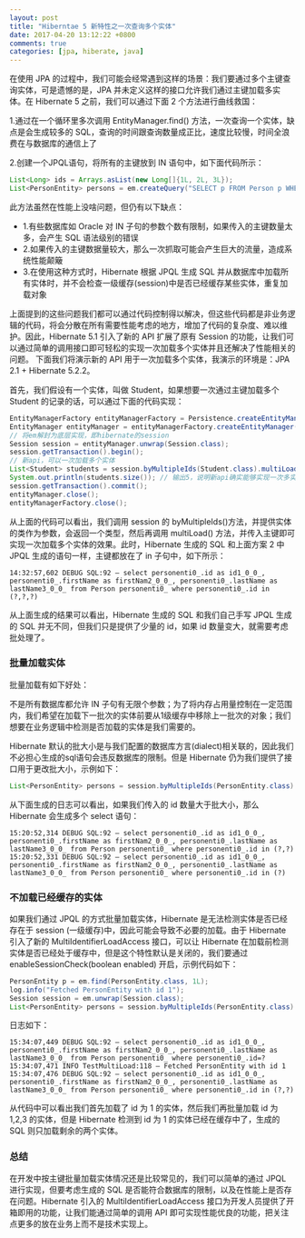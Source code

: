 ```yaml
---
layout: post
title: "Hiberntae 5 新特性之一次查询多个实体"
date: 2017-04-20 13:12:22 +0800
comments: true
categories: [jpa, hiberate, java]
---
```

在使用 JPA 的过程中，我们可能会经常遇到这样的场景：我们要通过多个主键查询实体，可是遗憾的是，JPA 并未定义这样的接口允许我们通过主键加载多实体。在 Hibernate 5 之前，我们可以通过下面 2 个方法进行曲线救国：

1.通过在一个循环里多次调用 EntityManager.find() 方法，一次查询一个实体，缺点是会生成较多的 SQL，查询的时间跟查询数量成正比，速度比较慢，时间全浪费在与数据库的通信上了

2.创建一个JPQL语句，将所有的主键放到 IN 语句中，如下面代码所示：

```java
List<Long> ids = Arrays.asList(new Long[]{1L, 2L, 3L});
List<PersonEntity> persons = em.createQuery("SELECT p FROM Person p WHERE p.id IN :ids").setParameter("ids", ids).getResultList();
```

此方法虽然在性能上没啥问题，但仍有以下缺点：

* 1.有些数据库如 Oracle 对 IN 子句的参数个数有限制，如果传入的主键数量太多，会产生 SQL 语法级别的错误
* 2.如果传入的主键数据量较大，那么一次抓取可能会产生巨大的流量，造成系统性能颠簸
* 3.在使用这种方式时，Hibernate 根据 JPQL 生成 SQL 并从数据库中加载所有实体时，并不会检查一级缓存(session)中是否已经缓存某些实体，重复加载对象

上面提到的这些问题我们都可以通过代码控制得以解决，但这些代码都是非业务逻辑的代码，将会分散在所有需要性能考虑的地方，增加了代码的复杂度、难以维护。因此，Hibernate 5.1 引入了新的 API 扩展了原有 Session 的功能，让我们可以通过简单的调用接口即可轻松的实现一次加载多个实体并且还解决了性能相关的问题。 下面我们将演示新的 API 用于一次加载多个实体，我演示的环境是：JPA 2.1 + Hibernate 5.2.2。

首先，我们假设有一个实体，叫做 Student，如果想要一次通过主键加载多个 Student 的记录的话，可以通过下面的代码实现：

```java
EntityManagerFactory entityManagerFactory = Persistence.createEntityManagerFactory("pu");
EntityManager entityManager = entityManagerFactory.createEntityManager();
// 将em解封为底层实现，即hibernate的session
Session session = entityManager.unwrap(Session.class);
session.getTransaction().begin();
// 新api，可以一次加载多个实体
List<Student> students = session.byMultipleIds(Student.class).multiLoad(2,3,4,5,6);
System.out.println(students.size()); // 输出5，说明新api确实能够实现一次多实体加载
session.getTransaction().commit();
entityManager.close();
entityManagerFactory.close();
```

从上面的代码可以看出，我们调用 session 的 byMultipleIds()方法，并提供实体的类作为参数，会返回一个类型，然后再调用 multiLoad() 方法，并传入主键即可实现一次加载多个实体的效果。此时，Hibernate 生成的 SQL 和上面方案 2 中 JPQL 生成的语句一样，主键都放在了 in 子句中，如下所示：

```text
14:32:57,602 DEBUG SQL:92 – select personenti0_.id as id1_0_0_, personenti0_.firstName as firstNam2_0_0_, personenti0_.lastName as lastName3_0_0_ from Person personenti0_ where personenti0_.id in (?,?,?)
```

从上面生成的结果可以看出，Hibernate 生成的 SQL 和我们自己手写 JPQL 生成的 SQL 并无不同，但我们只是提供了少量的 id，如果 id 数量变大，就需要考虑批处理了。

### 批量加载实体

批量加载有如下好处：

不是所有数据库都允许 IN 子句有无限个参数；为了将内存占用量控制在一定范围内，我们希望在加载下一批次的实体前要从1级缓存中移除上一批次的对象；我们想要在业务逻辑中检测是否加载的实体是我们需要的。

Hibernate 默认的批大小是与我们配置的数据库方言(dialect)相关联的，因此我们不必担心生成的sql语句会违反数据库的限制。但是 Hibernate 仍为我们提供了接口用于更改批大小，示例如下：

```java
List<PersonEntity> persons = session.byMultipleIds(PersonEntity.class).withBatchSize(2).multiLoad(1L, 2L, 3L);
```

从下面生成的日志可以看出，如果我们传入的 id 数量大于批大小，那么 Hibernate 会生成多个 select 语句：
```text
15:20:52,314 DEBUG SQL:92 – select personenti0_.id as id1_0_0_, personenti0_.firstName as firstNam2_0_0_, personenti0_.lastName as lastName3_0_0_ from Person personenti0_ where personenti0_.id in (?,?)
15:20:52,331 DEBUG SQL:92 – select personenti0_.id as id1_0_0_, personenti0_.firstName as firstNam2_0_0_, personenti0_.lastName as lastName3_0_0_ from Person personenti0_ where personenti0_.id in (?)
```

### 不加载已经缓存的实体

如果我们通过 JPQL 的方式批量加载实体，Hibernate 是无法检测实体是否已经存在于 session (一级缓存)中，因此可能会导致不必要的加载。由于 Hibernate 引入了新的 MultiIdentifierLoadAccess 接口，可以让 Hibernate 在加载前检测实体是否已经处于缓存中，但是这个特性默认是关闭的，我们要通过 enableSessionCheck(boolean enabled) 开启，示例代码如下：
```java
PersonEntity p = em.find(PersonEntity.class, 1L);
log.info("Fetched PersonEntity with id 1");
Session session = em.unwrap(Session.class);
List<PersonEntity> persons = session.byMultipleIds(PersonEntity.class).enableSessionCheck(true).multiLoad(1L, 2L, 3L);
```
日志如下：
```text
15:34:07,449 DEBUG SQL:92 – select personenti0_.id as id1_0_0_, personenti0_.firstName as firstNam2_0_0_, personenti0_.lastName as lastName3_0_0_ from Person personenti0_ where personenti0_.id=?
15:34:07,471 INFO TestMultiLoad:118 – Fetched PersonEntity with id 1
15:34:07,476 DEBUG SQL:92 – select personenti0_.id as id1_0_0_, personenti0_.firstName as firstNam2_0_0_, personenti0_.lastName as lastName3_0_0_ from Person personenti0_ where personenti0_.id in (?,?)
```

从代码中可以看出我们首先加载了 id 为 1 的实体，然后我们再批量加载 id 为 1,2,3 的实体，但是 Hibernate 检测到 id 为 1 的实体已经在缓存中了，生成的 SQL 则只加载剩余的两个实体。

### 总结
在开发中按主键批量加载实体情况还是比较常见的，我们可以简单的通过 JPQL 进行实现，但要考虑生成的 SQL 是否能符合数据库的限制，以及在性能上是否存在问题。Hibernate 引入的 MultiIdentifierLoadAccess 接口为开发人员提供了开箱即用的功能，让我们能通过简单的调用 API 即可实现性能优良的功能，把关注点更多的放在业务上而不是技术实现上。

